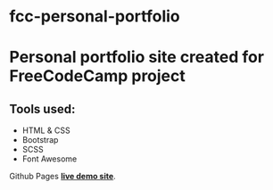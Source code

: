 # fcc-personal-portfolio

<h1>Personal portfolio site created for FreeCodeCamp project</h1>

<h2>Tools used:</h2>
<ul>
  <li>HTML & CSS</li>
  <li>Bootstrap</li>
  <li>SCSS</li>
  <li>Font Awesome</li>
</ul>

<p>Github Pages <strong><a href="https://emcrusta.github.io/fcc-personal-portfolio/">live demo site</a></strong>.</p>
 
 
